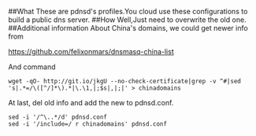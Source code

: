 ##What
These are pdnsd's profiles.You cloud use these configurations to build a public dns server. 
##How
Well,Just need to overwrite the old one.
##Additional information
About China's domains, we could get newer info from

https://github.com/felixonmars/dnsmasq-china-list

And command
```shell
wget -qO- http://git.io/jkgU --no-check-certificate|grep -v ^#|sed 's|.*=/\([^/]*\).*|\.\1,|;$s|,|;|' > chinadomains
```
At last, del old info and add the new to pdnsd.conf.
```shell
sed -i '/^\..*/d' pdnsd.conf
sed -i '/include=/ r chinadomains' pdnsd.conf
```
